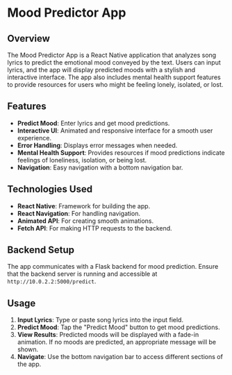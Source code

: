 # Mood Predictor App

## Overview

The Mood Predictor App is a React Native application that analyzes song lyrics to predict the emotional mood conveyed by the text. Users can input lyrics, and the app will display predicted moods with a stylish and interactive interface. The app also includes mental health support features to provide resources for users who might be feeling lonely, isolated, or lost.

## Features

- **Predict Mood**: Enter lyrics and get mood predictions.
- **Interactive UI**: Animated and responsive interface for a smooth user experience.
- **Error Handling**: Displays error messages when needed.
- **Mental Health Support**: Provides resources if mood predictions indicate feelings of loneliness, isolation, or being lost.
- **Navigation**: Easy navigation with a bottom navigation bar.

## Technologies Used

- **React Native**: Framework for building the app.
- **React Navigation**: For handling navigation.
- **Animated API**: For creating smooth animations.
- **Fetch API**: For making HTTP requests to the backend.

## Backend Setup

The app communicates with a Flask backend for mood prediction. Ensure that the backend server is running and accessible at `http://10.0.2.2:5000/predict`. 

## Usage

1. **Input Lyrics**: Type or paste song lyrics into the input field.
2. **Predict Mood**: Tap the "Predict Mood" button to get mood predictions.
3. **View Results**: Predicted moods will be displayed with a fade-in animation. If no moods are predicted, an appropriate message will be shown.
4. **Navigate**: Use the bottom navigation bar to access different sections of the app.


